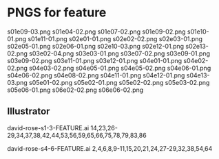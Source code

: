 # PNGS for feature

s01e09-03.png
s01e04-02.png
s01e07-02.png
s01e09-02.png
s01e10-01.png
s01e11-01.png
s02e01-01.png
s02e02-02.png
s02e03-01.png
s02e05-01.png
s02e06-01.png
s02e10-03.png
s02e12-01.png
s02e13-02.png
s03e02-04.png
s03e03-01.png
s03e07-02.png
s03e09-01.png
s03e09-02.png
s03e11-01.png
s03e12-01.png
s04e01-01.png
s04e02-02.png
s04e03-02.png
s04e05-01.png
s04e05-02.png
s04e06-01.png
s04e06-02.png
s04e08-02.png
s04e11-01.png
s04e12-01.png
s04e13-03.png
s05e01-02.png
s05e02-01.png
s05e02-02.png
s05e03-02.png
s05e06-01.png
s06e02-02.png
s06e06-02.png

## Illustrator

david-rose-s1-3-FEATURE.ai
14,23,26-29,34,37,38,42,44,53,56,59,65,66,75,78,79,83,86

david-rose-s4-6-FEATURE.ai
2,4,6,8,9-11,15,20,21,24,27-29,32,38,54,64


